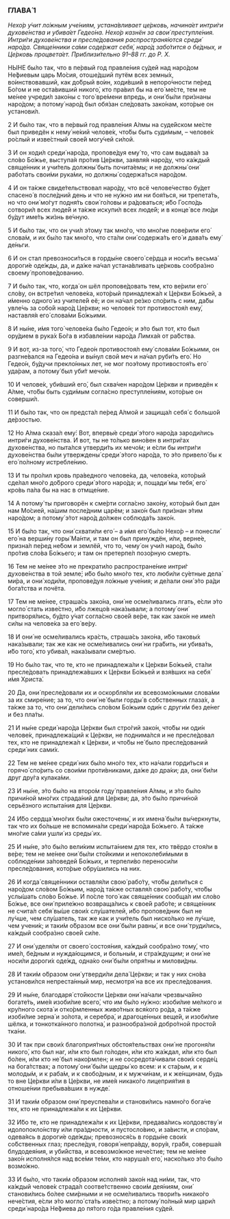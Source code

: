 ### ГЛАВА́ 1

_Нехо́р у́чит ло́жным уче́ниям, устана́вливает це́рковь, начина́ет интри́ги духове́нства и убива́ет Гедео́на. Нехо́р казнён за свои́ преступле́ния. Интри́ги духове́нства и пресле́дования распространя́ются среди́ наро́да. Свяще́нники са́ми соде́ржат себя́, наро́д забо́тится о бе́дных, и Це́рковь процвета́ет. Приблизи́тельно 91–88 гг. до Р. Х._

НЫ́НЕ бы́ло так, что в пе́рвый год правле́ния су́дей над наро́дом Не́фиевым царь Мо́сия, отоше́дший путём всех земны́х, во́инствовавший, как до́брый во́ин, ходи́вший в непоро́чности пе́ред Бо́гом и не оста́вивший никого́, кто пра́вил бы на его́ ме́сте, тем не ме́нее учреди́л зако́ны с того́ вре́мени впредь, и они́ бы́ли при́знаны наро́дом; а потому́ наро́д был обя́зан сле́довать зако́нам, кото́рые он установи́л.

2 И бы́ло так, что в пе́рвый год правле́ния А́лмы на суде́йском ме́сте был приведён к нему́ не́кий челове́к, что́бы быть суди́мым, – челове́к ро́слый и изве́стный свое́й могу́чей си́лой.

3 И он ходи́л среди́ наро́да, пропове́дуя ему́ то, что сам выдава́л за сло́во Бо́жье, выступа́я про́тив Це́ркви, заявля́я наро́ду, что ка́ждый свяще́нник и учи́тель должны́ быть почита́емы; и не должны́ они́ рабо́тать свои́ми рука́ми, но должны́ содержа́ться наро́дом.

4 И он та́кже свиде́тельствовал наро́ду, что всё челове́чество бу́дет спасено́ в после́дний день и что не ну́жно им ни боя́ться, ни трепета́ть, но что они́ мо́гут подня́ть свои́ го́ловы и ра́доваться; и́бо Госпо́дь сотвори́л всех люде́й и та́кже искупи́л всех люде́й; и в конце́ все лю́ди бу́дут име́ть жи́знь ве́чную.

5 И бы́ло так, что он учи́л э́тому так мно́го, что мно́гие пове́рили его́ слова́м, и их бы́ло так мно́го, что ста́ли они́ содержа́ть его́ и дава́ть ему́ де́ньги.

6 И он стал превозноси́ться в горды́не своего́ се́рдца и носи́ть весьма́ дороги́е оде́жды, да, и да́же на́чал устана́вливать це́рковь сообра́зно своему́ пропове́дованию.

7 И бы́ло так, что, когда́ он шёл пропове́довать тем, кто ве́рили его́ сло́ву, он встре́тил челове́ка, кото́рый принадлежа́л к Це́ркви Бо́жьей, а и́менно одного́ из учителе́й её; и он на́чал ре́зко спо́рить с ним, да́бы увле́чь за собо́й наро́д Це́ркви; но челове́к тот противостоя́л ему́, наставля́я его́ слова́ми Бо́жьими.

8 И ны́не, и́мя того́ челове́ка бы́ло Гедео́н; и э́то был тот, кто был ору́дием в рука́х Бо́га в избавле́нии наро́да Лимха́я от ра́бства.

9 И вот, из-за того́, что Гедео́н противостоя́л ему́ слова́ми Бо́жьими, он разгне́вался на Гедео́на и вы́нул свой меч и на́чал руби́ть его́. Но Гедео́н, бу́дучи прекло́нных лет, не мог поэ́тому противостоя́ть его́ уда́рам, а потому́ был уби́т мечо́м.

10 И челове́к, уби́вший его́, был схва́чен наро́дом Це́ркви и приведён к А́лме, что́бы быть суди́мым согла́сно преступле́ниям, кото́рые он соверши́л.

11 И бы́ло так, что он предста́л пе́ред А́лмой и защища́л себя́ с большо́й де́рзостью.

12 Но А́лма сказа́л ему́: Вот, впервы́е среди́ э́того наро́да зароди́лись интри́ги духове́нства. И вот, ты не то́лько вино́вен в интри́гах духове́нства, но пыта́лся утверди́ть их мечо́м; и е́сли бы интри́ги духове́нства бы́ли утверждены́ среди́ э́того наро́да, то э́то привело́ бы к его́ по́лному истребле́нию.

13 И ты про́лил кровь пра́ведного челове́ка, да, челове́ка, кото́рый сде́лал мно́го до́брого среди́ э́того наро́да; и, пощади́ мы тебя́, его́ кро́вь па́ла бы на нас в отмще́ние.

14 А потому́ ты приговорён к сме́рти согла́сно зако́ну, кото́рый был дан нам Мо́сией, на́шим после́дним царём; и зако́н был при́знан э́тим наро́дом; а потому́ э́тот наро́д до́лжен соблюда́ть зако́н.

15 И бы́ло так, что они́ схвати́ли его́ – а и́мя его́ бы́ло Нехо́р – и понесли́ его́ на верши́ну горы́ Ма́нти, и там он был принуждён, и́ли, верне́е, призна́л пе́ред не́бом и землёй, что то, чему́ он учи́л наро́д, бы́ло про́тив сло́ва Бо́жьего; и там он претерпе́л позо́рную смерть.

16 Тем не ме́нее э́то не прекрати́ло распростране́ние интри́г духове́нства в той земле́; и́бо бы́ло мно́го тех, кто люби́ли су́етные дела́ ми́ра, и они́ ходи́ли, пропове́дуя ло́жные уче́ния; и де́лали они́ э́то ра́ди бога́тства и почёта.

17 Тем не ме́нее, страша́сь зако́на, они́ не осме́ливались лгать, е́сли э́то могло́ стать изве́стно, и́бо лжецо́в нака́зывали; а потому́ они́ притворя́лись, бу́дто у́чат согла́сно свое́й ве́ре, так как зако́н не име́л си́лы на челове́ка за его́ ве́ру.

18 И они́ не осме́ливались кра́сть, страша́сь зако́на, и́бо таковы́х нака́зывали; так же как не осме́ливались они́ ни гра́бить, ни убива́ть, и́бо того́, кто убива́л, нака́зывали сме́ртью.

19 Но бы́ло так, что те, кто не принадлежа́ли к Це́ркви Бо́жьей, ста́ли пресле́довать принадлежа́вших к Це́ркви Бо́жьей и взя́вших на себя́ и́мя Христа́.

20 Да, они́ пресле́довали их и оскорбля́ли их всевозмо́жными слова́ми за их смире́ние; за то, что они́ не́ были горды́ в со́бственных глаза́х, а та́кже за то, что они́ дели́лись сло́вом Бо́жьим оди́н с други́м без де́нег и без пла́ты.

21 И ны́не среди́ наро́да Це́ркви был стро́гий зако́н, что́бы ни оди́н челове́к, принадлежа́щий к Це́ркви, не поднима́лся и не пресле́довал тех, кто не принадлежа́л к Це́ркви, и что́бы не́ было пресле́дований среди́ них сами́х.

22 Тем не ме́нее среди́ них бы́ло мно́го тех, кто на́чали горди́ться и горячо́ спо́рить со свои́ми проти́вниками, да́же до дра́ки; да, они́ би́ли друг дру́га кулака́ми.

23 И ны́не, э́то бы́ло на второ́м году́ правле́ния А́лмы, и э́то бы́ло причи́ной мно́гих страда́ний для Це́ркви; да, э́то бы́ло причи́ной серьёзного испыта́ния для Це́ркви.

24 И́бо сердца́ мно́гих бы́ли ожесточены́, и их имена́ бы́ли вы́черкнуты, так что их бо́льше не вспомина́ли среди́ наро́да Бо́жьего. А та́кже мно́гие са́ми ушли́ из среды́ их.

25 И ны́не, э́то бы́ло вели́ким испыта́нием для тех, кто твёрдо стоя́ли в ве́ре; тем не ме́нее они́ бы́ли сто́йкими и непоколеби́мыми в соблюде́нии за́поведей Бо́жьих, и терпели́во переноси́ли пресле́дования, кото́рые обру́шились на них.

26 И когда́ свяще́нники оставля́ли свою́ рабо́ту, что́бы дели́ться с наро́дом сло́вом Бо́жьим, наро́д та́кже оставля́л свою́ рабо́ту, что́бы услы́шать сло́во Бо́жье. И по́сле того́ как свяще́нник сообща́л им сло́во Бо́жье, все они́ приле́жно возвраща́лись к свое́й рабо́те; и свяще́нник не счита́л себя́ вы́ше свои́х слу́шателей, и́бо пропове́дник был не лу́чше, чем слу́шатель, так же как и учи́тель был ниско́лько не лу́чше, чем учени́к; и таки́м о́бразом все они́ бы́ли равны́, и все они́ труди́лись, ка́ждый сообра́зно свое́й си́ле.

27 И они́ уделя́ли от своего́ состоя́ния, ка́ждый сообра́зно тому́, что име́л, бе́дным и нужда́ющимся, и больны́м, и стра́ждущим; и они́ не носи́ли дороги́х оде́жд, одна́ко они́ бы́ли опря́тны и милови́дны.

28 И таки́м о́бразом они́ утверди́ли дела́ Це́ркви; и так у них сно́ва установи́лся непреста́нный мир, несмотря́ на все их пресле́дования.

29 И ны́не, благодаря́ сто́йкости Це́ркви они́ на́чали чрезвыча́йно богате́ть, име́я изоби́лие всего́, что им бы́ло ну́жно: изоби́лие ме́лкого и кру́пного скота́ и отко́рмленных живо́тных вся́кого ро́да, а та́кже изоби́лие зерна́ и зо́лота, и серебра́, и драгоце́нных веще́й, и изоби́лие шёлка, и тонкотка́нного полотна́, и разнообра́зной добро́тной просто́й тка́ни.

30 И так при свои́х благоприя́тных обстоя́тельствах они́ не прогоня́ли никого́, кто был наг, и́ли кто был го́лоден, и́ли кто жа́ждал, и́ли кто был бо́лен, и́ли кто не́ был нако́рмлен; и не сосредота́чивали свои́х серде́ц на бога́тствах; а потому́ они́ бы́ли щедры́ ко всем: и к ста́рым, и к молоды́м, и к раба́м, и к свобо́дным, и к мужчи́нам, и к же́нщинам, будь то вне Це́ркви и́ли в Це́ркви, не име́я никако́го лицеприя́тия в отноше́нии пребыва́вших в нужде́.

31 И таки́м о́бразом они́ преуспева́ли и станови́лись намно́го бога́че тех, кто не принадлежа́ли к их Це́ркви.

32 И́бо те, кто не принадлежа́ли к их Це́ркви, предава́лись колдовству́ и идолопокло́нству и́ли пра́здности, и пустосло́вию, и за́висти, и спо́рам, одева́ясь в дороги́е оде́жды; превознося́сь в горды́не свои́х со́бственных глаз; пресле́дуя, говоря́ непра́вду, вору́я, гра́бя, соверша́я блудодея́ния, и уби́йства, и всевозмо́жное нече́стие; тем не ме́нее зако́н исполня́лся над все́ми те́ми, кто наруша́л его́, наско́лько э́то бы́ло возмо́жно.

33 И бы́ло, что таки́м о́бразом исполня́я зако́н над ни́ми, так, что ка́ждый челове́к страда́л соотве́тственно свои́м дея́ниям, они́ станови́лись бо́лее сми́рными и не осме́ливались твори́ть никако́го нече́стия, е́сли э́то могло́ ста́ть изве́стно; а потому́ по́лный мир цари́л среди́ наро́да Не́фиева до пя́того го́да правле́ния су́дей.
